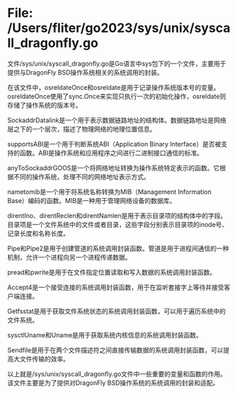 # File: /Users/fliter/go2023/sys/unix/syscall_dragonfly.go

文件/sys/unix/syscall_dragonfly.go是Go语言中sys包下的一个文件，主要用于提供与DragonFly BSD操作系统相关的系统调用的封装。

在该文件中，osreldateOnce和osreldate是用于记录操作系统版本号的变量。osreldateOnce使用了sync.Once来实现只执行一次的初始化操作，osreldate则存储了操作系统的版本号。

SockaddrDatalink是一个用于表示数据链路地址的结构体。数据链路地址是网络层之下的一个层次，描述了物理网络的地理位置信息。

supportsABI是一个用于判断系统ABI（Application Binary Interface）是否被支持的函数。ABI是操作系统和应用程序之间进行二进制接口通信的标准。

anyToSockaddrGOOS是一个将网络地址转换为操作系统特定表示的函数。它根据不同的操作系统，处理不同的网络地址表示方式。

nametomib是一个用于将系统名称转换为MIB（Management Information Base）编码的函数。MIB是一种用于管理网络设备的数据库。

direntIno、direntReclen和direntNamlen是用于表示目录项的结构体中的字段。目录项是一个文件系统中的文件或者目录，这些字段分别表示目录项的inode号、记录长度和名称长度。

Pipe和Pipe2是用于创建管道的系统调用封装函数。管道是用于进程间通信的一种机制，允许一个进程向另一个进程传递数据。

pread和pwrite是用于在文件指定位置读取和写入数据的系统调用封装函数。

Accept4是一个接受连接的系统调用封装函数，用于在监听套接字上等待并接受客户端连接。

Getfsstat是用于获取文件系统状态的系统调用封装函数，可以用于遍历系统中的文件系统。

sysctlUname和Uname是用于获取系统内核信息的系统调用封装函数。

Sendfile是用于在两个文件描述符之间直接传输数据的系统调用封装函数，可以提高大文件传输的效率。

以上就是/sys/unix/syscall_dragonfly.go文件中一些重要的变量和函数的作用。该文件主要是为了提供对DragonFly BSD操作系统的系统调用的封装和适配。

